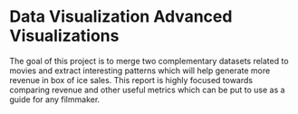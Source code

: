 # Data Visualization Advanced Visualizations

The goal of this project is to merge two complementary datasets related to movies and extract
interesting patterns which will help generate more revenue in box of ice sales. This report is highly
focused towards comparing revenue and other useful metrics which can be put to use as a guide for any
filmmaker.
